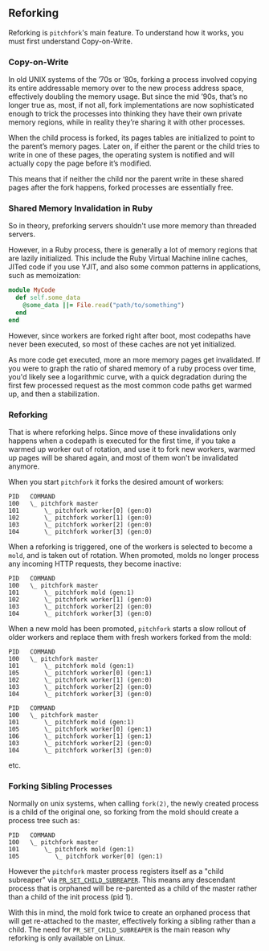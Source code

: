## Reforking

Reforking is `pitchfork`'s main feature. To understand how it works, you must first understand Copy-on-Write.

### Copy-on-Write

In old UNIX systems of the ’70s or ’80s, forking a process involved copying its entire addressable memory over
to the new process address space, effectively doubling the memory usage. But since the mid ’90s, that’s no longer
true as, most, if not all, fork implementations are now sophisticated enough to trick the processes into thinking
they have their own private memory regions, while in reality they’re sharing it with other processes.

When the child process is forked, its pages tables are initialized to point to the parent’s memory pages. Later on,
if either the parent or the child tries to write in one of these pages, the operating system is notified and will
actually copy the page before it’s modified.

This means that if neither the child nor the parent write in these shared pages after the fork happens,
forked processes are essentially free.

### Shared Memory Invalidation in Ruby

So in theory, preforking servers shouldn't use more memory than threaded servers.

However, in a Ruby process, there is generally a lot of memory regions that are lazily initialized.
This include the Ruby Virtual Machine inline caches, JITed code if you use YJIT, and also
some common patterns in applications, such as memoization:

```ruby
module MyCode
  def self.some_data
    @some_data ||= File.read("path/to/something")
  end
end
```

However, since workers are forked right after boot, most codepaths have never been executed,
so most of these caches are not yet initialized.

As more code get executed, more an more memory pages get invalidated. If you were to graph the ratio
of shared memory of a ruby process over time, you'd likely see a logarithmic curve, with a quick degradation
during the first few processed request as the most common code paths get warmed up, and then a stabilization.

### Reforking

That is where reforking helps. Since move of these invalidations only happens when a codepath is executed for the
first time, if you take a warmed up worker out of rotation, and use it to fork new workers, warmed up pages will
be shared again, and most of them won't be invalidated anymore.


When you start `pitchfork` it forks the desired amount of workers:

```
PID   COMMAND
100   \_ pitchfork master
101       \_ pitchfork worker[0] (gen:0)
102       \_ pitchfork worker[1] (gen:0)
103       \_ pitchfork worker[2] (gen:0)
104       \_ pitchfork worker[3] (gen:0)
```

When a reforking is triggered, one of the workers is selected to become a `mold`, and is taken out of rotation.
When promoted, molds no longer process any incoming HTTP requests, they become inactive:

```
PID   COMMAND
100   \_ pitchfork master
101       \_ pitchfork mold (gen:1)
102       \_ pitchfork worker[1] (gen:0)
103       \_ pitchfork worker[2] (gen:0)
104       \_ pitchfork worker[3] (gen:0)
```

When a new mold has been promoted, `pitchfork` starts a slow rollout of older workers and replace them with fresh workers
forked from the mold:

```
PID   COMMAND
100   \_ pitchfork master
101       \_ pitchfork mold (gen:1)
105       \_ pitchfork worker[0] (gen:1)
102       \_ pitchfork worker[1] (gen:0)
103       \_ pitchfork worker[2] (gen:0)
104       \_ pitchfork worker[3] (gen:0)
```

```
PID   COMMAND
100   \_ pitchfork master
101       \_ pitchfork mold (gen:1)
105       \_ pitchfork worker[0] (gen:1)
106       \_ pitchfork worker[1] (gen:1)
103       \_ pitchfork worker[2] (gen:0)
104       \_ pitchfork worker[3] (gen:0)
```

etc.

### Forking Sibling Processes 

Normally on unix systems, when calling `fork(2)`, the newly created process is a child of the original one, so forking from the mold should create
a process tree such as:

```
PID   COMMAND
100   \_ pitchfork master
101       \_ pitchfork mold (gen:1)
105          \_ pitchfork worker[0] (gen:1)
```

However the `pitchfork` master process registers itself as a "child subreaper" via [`PR_SET_CHILD_SUBREAPER`](https://man7.org/linux/man-pages/man2/prctl.2.html).
This means any descendant process that is orphaned will be re-parented as a child of the master rather than a child of the init process (pid 1).

With this in mind, the mold fork twice to create an orphaned process that will get re-attached to the master, effectively forking a sibling rather than a child.
The need for `PR_SET_CHILD_SUBREAPER` is the main reason why reforking is only available on Linux. 
